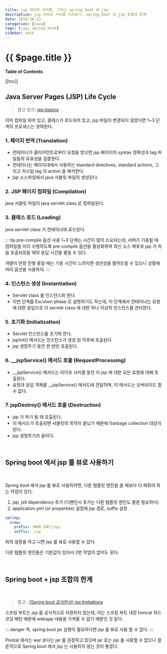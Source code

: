 ```yaml
---
title: jsp 라이프 사이클, 그리고 spring boot 와 jsp
description: jsp 라이프 사이클 다시보기, spring boot 와 jsp 조합의 한계
date: 2018-10-13
categories: [java]
tags: [jsp, spring boot]
sidebar: auto
---
```


# {{ $page.title }}

**Table of Contents**

[[toc]]

## Java Server Pages (JSP) Life Cycle

> 참고 링크: [jsp-basics](https://www.javaskool.com/jsp-basics/)

이미 컴파일 되어 있고, 클래스가 로드되어 있고, jsp 파일이 변경되지 않았다면 1~3 단계의 프로세스는 생략된다.

### 1. 페이지 번역 (Translation)
- 컨테이너가 클라이언트로부터 요청을 받으면 jsp 페이지의 syntax 정확성과 tag 파일들의 유효성을 검증한다.
- 컨테이너는 페이지내에서 사용하는 standard directives, standard actions, 그리고 커스텀 tag 의 action 을 해석한다.
- jsp 소스파일에서 java 서블릿 파일이 생성된다.

### 2. JSP 페이지 컴파일 (Compilation)
java 서블릿 파일이 java servlet class 로 컴파일된다.

### 3. 클래스 로드 (Loading)
java servlet class 가 컨테이너에 로드된다.

::: tip pre-compile 옵션 사용
1~3 단계는 시간이 많이 소요되는데, 서버가 기동될 때 컴파일을 미리 수행하도록 pre-compile 옵션을 활성화하여
최신 소스 배포후 jsp 가 처음 호출되었을 때의 응답 시간을 줄일 수 있다.

개발이 한창 진행 중일 때는 기동 시간이 느려지면 생산성을 떨어뜨릴 수 있으니 상황에 따라 옵션을 사용하자.
:::

### 4. 인스턴스 생성 (Instantiation)
- Servlet class 를 인스턴스화 한다.
- 이번 단계를 Excution phase 로 설명하기도 하는데,
이 단계에서 컨테이너는 요청에 대한 응답으로 이 servlet class 에 대한 하나 이상의 인스턴스를 관리한다.

### 5. 초기화 (Initialization)
- Servlet 인스턴스를 초기화 한다.
- jspInit() 메서드는 인스턴스가 생성 된 직후에 호출된다.
- jsp 생명주기 동안 한 번만 호출된다.

### 6. __jspService() 메서드 호출 (RequestProcessing)
- __jspService() 메서드는 라이프 사이클 동안 이 jsp 에 대한 모든 요청에 대해 호출된다.
- 요청과 응답 객체를 __jspService() 메서드에 전달하며, 이 메서드는 오버라이드 할 수 없다.

### 7. jspDestroy() 메서드 호출 (Destruction)
- jsp 가 파기 될 때 호출된다.
- 이 메서드가 호출되면 서블릿의 목적이 끝났기 때문에 Garbage collection 대상이 된다.
- jsp 생명주기의 끝이다.

<br />

## Spring boot 에서 jsp 를 뷰로 사용하기
<br />

Spring boot 에서 jsp 를 뷰로 사용하려면, 다른 템플릿 엔진을 쓸 때보다 더 해줘야 하는 작업이 있다.

1. jsp, jstl dependency 추가 (디펜던시 추가는 다른 템플릿 엔진도 물론 필요하다)
2. application.yml (or properties) 설정에 jsp 경로, suffix 설정
```yaml
spring:
  view:
    prefix: /WEB-INF/jsp/
    suffix: .jsp
```
  위의 설정을 하고 나면 jsp 를 뷰로 사용할 수 있다.

  다른 템플릿 엔진들은 기본값이 있어서 2번 작업이 없어도 된다.

<br />

## Spring boot + jsp 조합의 한계
<br />

> 참고 : [(Spring boot 공식문서) jsp limitations](https://docs.spring.io/spring-boot/docs/current/reference/html/boot-features-developing-web-applications.html#boot-features-jsp-limitations)

스프링 부트는 jsp 를 공식적으로 지원하지 않는데,
이는 스프링 부트 내장 tomcat 하드코딩 패턴 때문에 webapp 내용을 가져올 수 없기 때문인 것 같다.

::: danger
즉, spring boot jar 실행이 필요하다면 jsp 를 뷰로 사용 할 수 없다.
:::

Pivotal 에서는 war 보다는 jar 를 권장하고 있으며 jar 로는 jsp 를 사용할 수 없으니
결론적으로 Spring boot 에서 jsp 는 사용하지 않는 것이 좋겠다.



